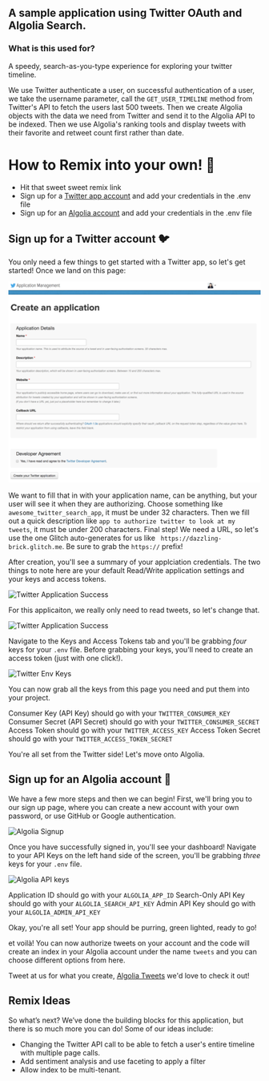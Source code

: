 ## A sample application using Twitter OAuth and Algolia Search. 

### What is this used for?
A speedy, search-as-you-type experience for exploring your twitter timeline.

We use Twitter authenticate a user, on successful authentication of a user, we take the username parameter, call the `GET_USER_TIMELINE` method from Twitter's API to fetch the users last 500 tweets. Then we create Algolia objects with the data we need from Twitter and send it to the Algolia API to be indexed. Then we use Algolia's ranking tools and display tweets with their favorite and retweet count first rather than date. 

# How to Remix into your own! 🎏
- Hit that sweet sweet remix link 
- Sign up for a [Twitter app account](https://apps.twitter.com/app/new) and add your credentials in the .env file
- Sign up for an [Algolia account](https://www.algolia.com/cc/glitch) and add your credentials in the .env file

## Sign up for a Twitter account 🐦
You only need a few things to get started with a Twitter app, so let's get started! Once we land on this page:

![Twitter Signup](public/images/twitterSignUp.png "Twitter Signup")

We want to fill that in with your application name, can be anything, but your user will see it when they are authorizing. Choose something like `awesome_twitter_search_app`, it must be under 32 characters. 
Then we fill out a quick description like `app to authorize twitter to look at my tweets`, it must be under 200 characters.
Final step! We need a URL, so let's use the one Glitch auto-generates for us like `	https://dazzling-brick.glitch.me`. Be sure to grab the `https://` prefix!

After creation, you'll see a summary of your applciation credentials. The two things to note here are your default Read/Write application settings and your keys and access tokens.

![Twitter Application Success](https://we-rate-tweets.glitch.me/images/twitterApplicationSuccess.png "Twitter Application Success")

For this applicaiton, we really only need to read tweets, so let's change that.

![Twitter Application Success](https://we-rate-tweets.glitch.me/images/twitterRWAccess.png "Twitter Read Write Access")

Navigate to the Keys and Access Tokens tab and you'll be grabbing _four_ keys for your `.env` file. Before grabbing your keys, you'll need to create an access token (just with one click!).

![Twitter Env Keys](https://we-rate-tweets.glitch.me/images/twitterKeysWithReadOnly.png "Twitter Keys")

You can now grab all the keys from this page you need and put them into your project.

Consumer Key (API Key) should go with your `TWITTER_CONSUMER_KEY`
Consumer Secret (API Secret) should go with your `TWITTER_CONSUMER_SECRET`
Access Token should go with your `TWITTER_ACCESS_KEY`
Access Token Secret should go with your `TWITTER_ACCESS_TOKEN_SECRET`

You're all set from the Twitter side! Let's move onto Algolia.

## Sign up for an Algolia account 🔎
We have a few more steps and then we can begin! First, we'll bring you to our sign up page, where you can create a new account with your own password, or use GitHub or Google authentication.

![Algolia Signup](https://we-rate-tweets.glitch.me/images/algoliaSignupGlitchGitHubOauthSmall.png "Algolia Signup")

Once you have successfully signed in, you'll see your dashboard! Navigate to your API Keys on the left hand side of the screen, you'll be grabbing _three_ keys for your `.env` file.

![Algolia API keys](https://we-rate-tweets.glitch.me/images/algoliaAPIkeysMarkedUp.png "Algolia API keys")

Application ID should go with your `ALGOLIA_APP_ID`
Search-Only API Key should go with your `ALGOLIA_SEARCH_API_KEY`
Admin API Key should go with your `ALGOLIA_ADMIN_API_KEY`

Okay, you're all set! Your app should be purring, green lighted, ready to go! 

et voilà! You can now authorize tweets on your account and the code will create an index in your Algolia account under the name `tweets` and you can choose different options from here. 

Tweet at us for what you create, [Algolia Tweets](https://twitter.com/algolia) we'd love to check it out!

## Remix Ideas
So what’s next?
We’ve done the building blocks for this application, but there is so much more you can do! Some of our ideas include:
- Changing the Twitter API call to be able to fetch a user's entire timeline with multiple page calls.
- Add sentiment analysis and use faceting to apply a filter
- Allow index to be multi-tenant.
